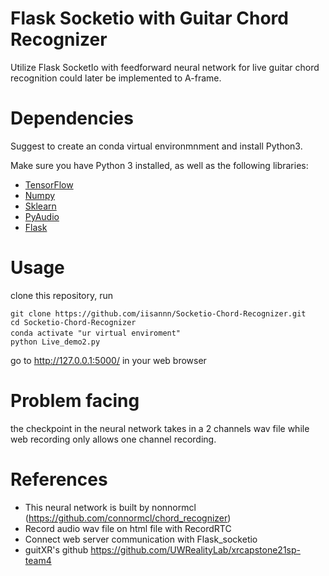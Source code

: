 
# Flask Socketio with Guitar Chord Recognizer
Utilize Flask SocketIo with feedforward neural network for live guitar chord recognition could later be implemented to A-frame. 



# Dependencies
Suggest to create an conda virtual environmnment and install Python3. 

Make sure you have Python 3 installed, as well as the following libraries:
- [TensorFlow](https://www.tensorflow.org/install/)
- [Numpy](http://www.numpy.org/)
- [Sklearn](http://scikit-learn.org/stable/)
- [PyAudio](https://people.csail.mit.edu/hubert/pyaudio/)
- [Flask](https://flask-socketio.readthedocs.io/en/latest/intro.html#installation)


# Usage

clone this repository,  run 

```
git clone https://github.com/iisannn/Socketio-Chord-Recognizer.git
cd Socketio-Chord-Recognizer
conda activate "ur virtual enviroment"　
python Live_demo2.py 
```

go to http://127.0.0.1:5000/ in your web browser 

# Problem facing
  the checkpoint in the neural network takes in a 2 channels wav file while web recording only allows one channel recording. 


# References
- This neural network is built by nonnormcl (https://github.com/connormcl/chord_recognizer)
- Record audio wav file on html file with RecordRTC 
- Connect web server communication with Flask_socketio 
- guitXR's github https://github.com/UWRealityLab/xrcapstone21sp-team4
